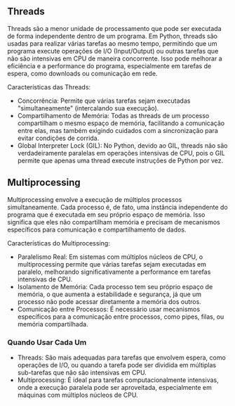 ## Threads
Threads são a menor unidade de processamento que pode ser executada de forma independente dentro de um programa. Em Python, threads são usadas para realizar várias tarefas ao mesmo tempo, permitindo que um programa execute operações de I/O (Input/Output) ou outras tarefas que não são intensivas em CPU de maneira concorrente. Isso pode melhorar a eficiência e a performance do programa, especialmente em tarefas de espera, como downloads ou comunicação em rede.

Características das Threads:
* Concorrência: Permite que várias tarefas sejam executadas "simultaneamente" (intercalando sua execução).
* Compartilhamento de Memória: Todas as threads de um processo compartilham o mesmo espaço de memória, facilitando a comunicação entre elas, mas também exigindo cuidados com a sincronização para evitar condições de corrida.
* Global Interpreter Lock (GIL): No Python, devido ao GIL, threads não são verdadeiramente paralelas em operações intensivas de CPU, pois o GIL permite que apenas uma thread execute instruções de Python por vez.



## Multiprocessing
Multiprocessing envolve a execução de múltiplos processos simultaneamente. Cada processo é, de fato, uma instância independente do programa que é executada em seu próprio espaço de memória. Isso significa que eles não compartilham memória e precisam de mecanismos específicos para comunicação e compartilhamento de dados.


Características do Multiprocessing:
* Paralelismo Real: Em sistemas com múltiplos núcleos de CPU, o multiprocessing permite que várias tarefas sejam executadas em paralelo, melhorando significativamente a performance em tarefas intensivas de CPU.
* Isolamento de Memória: Cada processo tem seu próprio espaço de memória, o que aumenta a estabilidade e segurança, já que um processo não pode acessar diretamente a memória dos outros.
* Comunicação entre Processos: É necessário usar mecanismos específicos para a comunicação entre processos, como pipes, filas, ou memória compartilhada.


### Quando Usar Cada Um
* Threads: São mais adequadas para tarefas que envolvem espera, como operações de I/O, ou quando a tarefa pode ser dividida em múltiplas sub-tarefas que não são intensivas em CPU.
* Multiprocessing: É ideal para tarefas computacionalmente intensivas, onde a execução paralela pode ser aproveitada, especialmente em máquinas com múltiplos núcleos de CPU.

